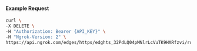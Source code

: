 <!-- Code generated for API Clients. DO NOT EDIT. -->

#### Example Request

```bash
curl \
-X DELETE \
-H "Authorization: Bearer {API_KEY}" \
-H "Ngrok-Version: 2" \
https://api.ngrok.com/edges/https/edghts_32PdLQ04pMNlrLcVuTK9HARfzvi/routes/edghtsrt_32PdLQOtrGqDvRsJmxjNzv25Jgo/oidc
```
